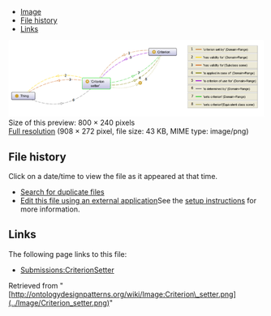* [Image](../Image/Criterion_setter.png#file)
* [File history](../Image/Criterion_setter.png#filehistory)
* [Links](../Image/Criterion_setter.png#filelinks)

[![Image:Criterion setter.png](../images/thumb/c/cf/Criterion_setter.png/800px-Criterion_setter.png)](../images/c/cf/Criterion_setter.png)  
Size of this preview: 800 × 240 pixels  
[Full resolution](../images/c/cf/Criterion_setter.png)‎ (908 × 272 pixel, file size: 43 KB, MIME type: image/png)

## File history

Click on a date/time to view the file as it appeared at that time.



  
* [Search for duplicate files](http://ontologydesignpatterns.org/wiki/Special:FileDuplicateSearch/Criterion_setter.png "Special:FileDuplicateSearch/Criterion setter.png")
* [Edit this file using an external application](http://ontologydesignpatterns.org/wiki/index.php?title=Image:Criterion_setter.png&action=edit&externaledit=true&mode=file "Image:Criterion setter.png")See the [setup instructions](http://www.mediawiki.org/wiki/Manual:External_editors "http://www.mediawiki.org/wiki/Manual:External_editors") for more information.

## Links



The following page links to this file:


* [Submissions:CriterionSetter](../Submissions/CriterionSetter "Submissions:CriterionSetter")


Retrieved from "[http://ontologydesignpatterns.org/wiki/Image:Criterion\_setter.png](../Image/Criterion_setter.png)"